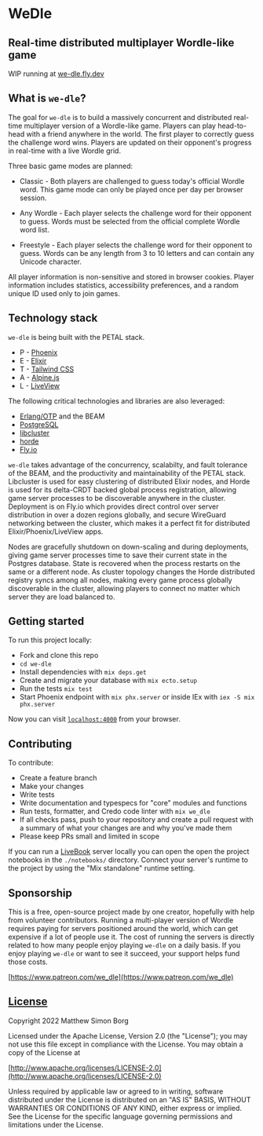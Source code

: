 # WeDle

## Real-time distributed multiplayer Wordle-like game

WIP running at [we-dle.fly.dev](https://we-dle.fly.dev)

## What is `we-dle`?

The goal for `we-dle` is to build a massively concurrent and distributed real-time multiplayer version of
a Wordle-like game. Players can play head-to-head with a friend anywhere in the world. The first player
to correctly guess the challenge word wins. Players are updated on their opponent's progress in real-time
with a live Wordle grid.

Three basic game modes are planned:

  * Classic - Both players are challenged to guess today's official Wordle word. This game mode can only
  be played once per day per browser session.

  * Any Wordle - Each player selects the challenge word for their opponent to guess. Words must be
  selected from the official complete Wordle word list.

  * Freestyle - Each player selects the challenge word for their opponent to guess. Words can be any length
  from 3 to 10 letters and can contain any Unicode character.

All player information is non-sensitive and stored in browser cookies. Player information includes statistics,
accessibility preferences, and a random unique ID used only to join games.

## Technology stack

`we-dle` is being built with the PETAL stack.

  * P - [Phoenix](https://www.phoenixframework.org/)
  * E - [Elixir](https://elixir-lang.org)
  * T - [Tailwind CSS](https://tailwindcss.com/)
  * A - [Alpine.js](https://alpinejs.dev/)
  * L - [LiveView](https://hexdocs.pm/phoenix_live_view)

The following critical technologies and libraries are also leveraged:

  * [Erlang/OTP](https://www.erlang.org/) and the BEAM
  * [PostgreSQL](https://www.postgresql.org/)
  * [libcluster](https://github.com/bitwalker/libcluster)
  * [horde](https://github.com/derekkraan/horde)
  * [Fly.io](https://fly.io)

`we-dle` takes advantage of the concurrency, scalabilty, and fault tolerance of the BEAM, and the
productivity and maintainability of the PETAL stack. Libcluster is used for easy clustering of distributed
Elixir nodes, and Horde is used for its delta-CRDT backed global process registration, allowing game server
processes to be discoverable anywhere in the cluster. Deployment is on Fly.io which provides direct control 
over server distribution in over a dozen regions globally, and secure WireGuard networking between the
cluster, which makes it a perfect fit for distributed Elixir/Phoenix/LiveView apps.

Nodes are gracefully shutdown on down-scaling and during deployments, giving game server processes time
to save their current state in the Postgres database. State is recovered when the process restarts on the
same or a different node. As cluster topology changes the Horde distributed registry syncs among all nodes,
making every game process globally discoverable in the cluster, allowing players to connect no matter which
server they are load balanced to.

## Getting started

To run this project locally:

  * Fork and clone this repo
  * `cd we-dle`
  * Install dependencies with `mix deps.get`
  * Create and migrate your database with `mix ecto.setup`
  * Run the tests `mix test`
  * Start Phoenix endpoint with `mix phx.server` or inside IEx with `iex -S mix phx.server`

Now you can visit [`localhost:4000`](http://localhost:4000) from your browser.

## Contributing

To contribute:

  * Create a feature branch
  * Make your changes
  * Write tests
  * Write documentation and typespecs for "core" modules and functions
  * Run tests, formatter, and Credo code linter with `mix we_dle`
  * If all checks pass, push to your repository and create a pull request with a summary
  of what your changes are and why you've made them
  * Please keep PRs small and limited in scope

If you can run a [LiveBook](https://livebook.dev/) server locally you can open the open the project
notebooks in the `./notebooks/` directory. Connect your server's runtime to the project by using the
"Mix standalone" runtime setting.

## Sponsorship

This is a free, open-source project made by one creator, hopefully with help from volunteer contributors.
Running a multi-player version of Wordle requires paying for servers positioned around the world, which can
get expensive if a lot of people use it. The cost of running the servers is directly related to how many
people enjoy playing `we-dle` on a daily basis. If you enjoy playing `we-dle` or want to see it succeed,
your support helps fund those costs.

[https://www.patreon.com/we_dle](https://www.patreon.com/we_dle)

## [License](LICENSE)

Copyright 2022 Matthew Simon Borg

Licensed under the Apache License, Version 2.0 (the "License");
you may not use this file except in compliance with the License.
You may obtain a copy of the License at

[http://www.apache.org/licenses/LICENSE-2.0](http://www.apache.org/licenses/LICENSE-2.0)

Unless required by applicable law or agreed to in writing, software
distributed under the License is distributed on an "AS IS" BASIS,
WITHOUT WARRANTIES OR CONDITIONS OF ANY KIND, either express or implied.
See the License for the specific language governing permissions and
limitations under the License.